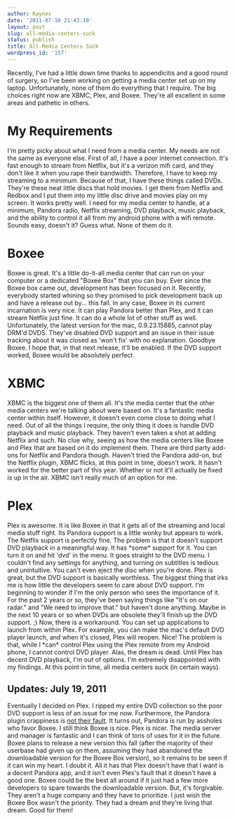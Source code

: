 ```yaml
---
author: Raynes
date: '2011-07-10 21:43:10'
layout: post
slug: all-media-centers-suck
status: publish
title: All Media Centers Suck
wordpress_id: '157'
---
```


Recently, I've had a little down time thanks to appendicitis and a good
round of surgery, so I've been working on getting a media center set up
on my laptop. Unfortunately, none of them do everything that I require.
The big choices right now are XBMC, Plex, and Boxee. They're all
excellent in some areas and pathetic in others.
# My Requirements

I'm pretty picky about what I need from a media center. My needs are not
the same as everyone else. First of all, I have a poor internet
connection. It's fast enough to stream from Netflix, but it's a verizon
mifi card, and they don't like it when you rape their bandwidth.
Therefore, I have to keep my streaming to a minimum. Because of that, I
have these things called DVDs. They're these neat little discs that hold
movies. I get them from Netflix and Redbox and I put them into my little
disc drive and movies play on my screen. It works pretty well. I need
for my media center to handle, at a minimum, Pandora radio, Netflix
streaming, DVD playback, music playback, and the ability to control it
all from my android phone with a wifi remote. Sounds easy, doesn't it?
Guess what. None of them do it.
# Boxee

Boxee is great. It's a little do-it-all media center that can run on
your computer or a dedicated "Boxee Box" that you can buy. Ever since
the Boxee box came out, development has been focused on it. Recently,
everybody started whining so they promised to pick development back up
and have a release out by... this fall. In any case, Boxee in its
current incarnation is very nice. It can play Pandora better than Plex,
and it can stream Netflix just fine. It can do a whole lot of other
stuff as well. Unfortunately, the latest version for the mac,
0.9.23.15885, cannot play DRM'd DVDS. They've disabled DVD support and
an issue in their issue tracking about it was closed as 'won't fix' with
no explanation. Goodbye Boxee. I hope that, in that next release, it'll
be enabled. If the DVD support worked, Boxee would be absolutely
perfect.
# XBMC

XBMC is the biggest one of them all. It's the media center that the
other media centers we're talking about were based on. It's a fantastic
media center within itself. However, it doesn't even come close to doing
what I need. Out of all the things I require, the only thing it does is
handle DVD playback and music playback. They haven't even taken a shot
at adding Netflix and such. No clue why, seeing as how the media centers
like Boxee and Plex that are based on it do implement them. There are
third party add-ons for Netflix and Pandora though. Haven't tried the
Pandora add-on, but the Netflix plugin, XBMC flicks, at this point in
time, doesn't work. It hasn't worked for the better part of this year.
Whether or not it'll actually be fixed is up in the air. XBMC isn't
really much of an option for me.
# Plex

Plex is awesome. It is like Boxee in that it gets all of the streaming
and local media stuff right. Its Pandora support is a little wonky but
appears to work. The Netflix support is perfectly fine. The problem is
that it doesn't support DVD playback in a meaningful way. It has
\*some\* support for it. You can turn it on and hit 'dvd' in the menu.
It goes straight to the DVD menu. I couldn't find any settings for
anything, and turning on subtitles is tedious and unintuitive. You can't
even eject the disc when you're done. Plex is great, but the DVD support
is basically worthless. The biggest thing that irks me is how little the
developers seem to care about DVD support. I'm beginning to wonder if
I'm the only person who sees the importance of it. For the past 2 years
or so, they've been saying things like "It's on our radar." and "We need
to improve that." but haven't done anything. Maybe in the next 10 years
or so when DVDs are obsolete they'll finish up the DVD support. ;) Now,
there is a workaround. You can set up applications to launch from within
Plex. For example, you can make the mac's default DVD player launch, and
when it's closed, Plex will reopen. Nice! The problem is that, while I
\*can\* control Plex using the Plex remote from my Android phone, I
cannot control DVD player. Alas, the dream is dead. Until Plex has
decent DVD playback, I'm out of options. I'm extremely disappointed with
my findings. At this point in time, all media centers suck (in certain
ways).
## Updates: July 19, 2011

Eventually I decided on Plex. I ripped my entire DVD collection so the
poor DVD support is less of an issue for me now. Furthermore, the
Pandora plugin crappiness is [not their
fault](http://forums.plexapp.com/index.php/topic/4249-pandora-thank-you/page__view__findpost__p__87184).
It turns out, Pandora is run by assholes who favor Boxee. I still think
Boxee is nice. Plex is nicer. The media server and manager is fantastic
and I can think of tons of uses for it in the future. Boxee plans to
release a new version this fall (after the majority of their userbase
had given up on them, assuming they had abandoned the downloadable
version for the Boxee Box version), so it remains to be seen if it can
win my heart. I doubt it. All it has that Plex doesn't have that I want
is a decent Pandora app, and it isn't even Plex's fault that it doesn't
have a good one. Boxee could be the best all around if it just had a few
more developers to spare towards the downloadable version. But, it's
forgivable. They aren't a huge company and they have to prioritize. I
just wish the Boxee Box wasn't the priority. They had a dream and
they're living that dream. Good for them!
